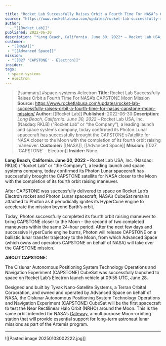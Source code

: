 ```yaml
---

title: "Rocket Lab Successfully Raises Orbit a Fourth Time For NASA’s CAPSTONE Moon Mission "
source: "https://www.rocketlabusa.com/updates/rocket-lab-successfully-raises-orbit-a-fourth-time-for-nasas-capstone-moon-mission/"
author:
  - "[[Rocket Lab]]"
published: 2022-06-30
description: "*Long Beach, California. June 30, 2022* – Rocket Lab USA, Inc. (Nasdaq: RKLB) (“Rocket Lab” or “the Company”), a leading launch and space systems company, today confirmed its Photon Lunar spacecraft has successfully brought the CAPSTONE s7atellite for NASA closer to the Moon with the completion of its fourth orbit raising maneuver."
customer:
 - "[[NASA]]"
 - "[[Advanced Space]]"
mission:
 - "[[027 'CAPSTONE' - Electron]]"
insider:
tags:
 - space-systems
 - electron
---
```

>[!summary]
#space-systems #electron
**Title:** Rocket Lab Successfully Raises Orbit a Fourth Time For NASA’s CAPSTONE Moon Mission 
**Source:** https://www.rocketlabusa.com/updates/rocket-lab-successfully-raises-orbit-a-fourth-time-for-nasas-capstone-moon-mission/
**Author:** [[Rocket Lab]]
**Published:** 2022-06-30
**Description:** *Long Beach, California. June 30, 2022* – Rocket Lab USA, Inc. (Nasdaq: RKLB) (“Rocket Lab” or “the Company”), a leading launch and space systems company, today confirmed its Photon Lunar spacecraft has successfully brought the CAPSTONE s7atellite for NASA closer to the Moon with the completion of its fourth orbit raising maneuver.
**Customer:** [[NASA]], [[Advanced Space]]
**Mission:** [[027 'CAPSTONE' - Electron]]
**Insider:** None

**Long Beach, California. June 30, 2022** – Rocket Lab USA, Inc. (Nasdaq: RKLB) (“Rocket Lab” or “the Company”), a leading launch and space systems company, today confirmed its Photon Lunar spacecraft has successfully brought the CAPSTONE satellite for NASA closer to the Moon with the completion of its fourth orbit raising maneuver.

After CAPSTONE was successfully delivered to space on Rocket Lab’s Electron rocket and Photon Lunar spacecraft, NASA’s CubeSat remains attached to Photon as it periodically ignites its HyperCurie engine to accelerate the mission beyond Earth’s orbit.

Today, Photon successfully completed its fourth orbit raising maneuver to bring CAPSTONE closer to the Moon – the second of two completed maneuvers within the same 24-hour period. After the next few days and successive HyperCurie engine burns, Photon will release CAPSTONE on a ballistic lunar transfer trajectory to the Moon, from which Advanced Space (which owns and operators CAPSTONE on behalf of NASA) will take over the CAPSTONE mission.

**ABOUT CAPSTONE:**

The Cislunar Autonomous Positioning System Technology Operations and Navigation Experiment (CAPSTONE) CubeSat was successfully launched to space on Rocket Lab’s Electron launch vehicle at 09:55 UTC, June 28.

Designed and built by Tyvak Nano-Satellite Systems, a Terran Orbital Corporation, and owned and operated by Advanced Space on behalf of NASA, the Cislunar Autonomous Positioning System Technology Operations and Navigation Experiment (CAPSTONE) CubeSat will be the first spacecraft to test the Near Rectilinear Halo Orbit (NRHO) around the Moon. This is the same orbit intended for NASA’s [Gateway](https://www.nasa.gov/gateway), a multipurpose Moon-orbiting station that will provide essential support for long-term astronaut lunar missions as part of the Artemis program. 

---

![[Pasted image 20250103002222.jpg]]